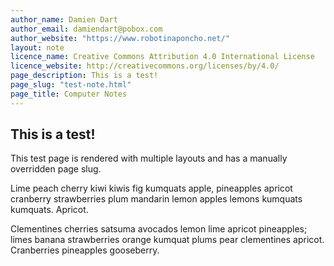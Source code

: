 ```yaml
---
author_name: Damien Dart
author_email: damiendart@pobox.com
author_website: "https://www.robotinaponcho.net/"
layout: note
licence_name: Creative Commons Attribution 4.0 International License
licence_website: http://creativecommons.org/licenses/by/4.0/
page_description: This is a test!
page_slug: "test-note.html"
page_title: Computer Notes
---
```



This is a test!
---------------

This test page is rendered with multiple layouts and has a manually
overridden page slug.

Lime peach cherry kiwi kiwis fig kumquats apple, pineapples apricot
cranberry strawberries plum mandarin lemon apples lemons kumquats
kumquats. Apricot.

Clementines cherries satsuma avocados lemon lime apricot pineapples;
limes banana strawberries orange kumquat plums pear clementines apricot.
Cranberries pineapples gooseberry.
